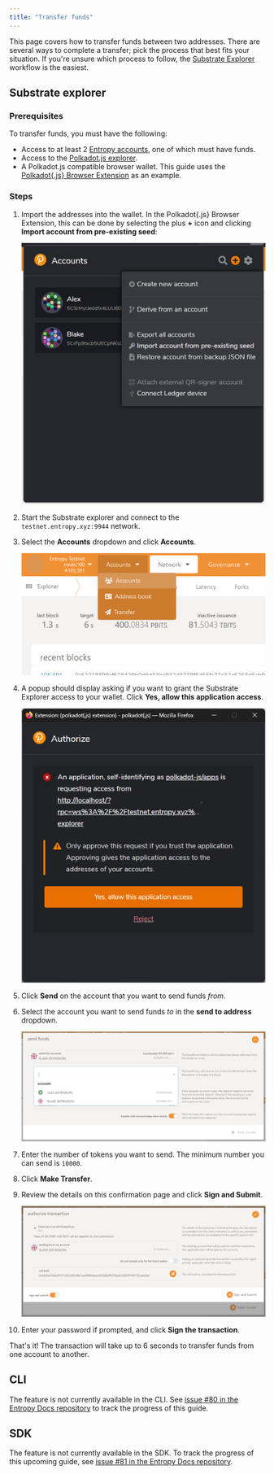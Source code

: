 ```yaml
---
title: "Transfer funds"
---
```


This page covers how to transfer funds between two addresses. There are several ways to complete a transfer; pick the process that best fits your situation. If you're unsure which process to follow, the [Substrate Explorer](#substrate-explorer) workflow is the easiest.

## Substrate explorer

### Prerequisites

To transfer funds, you must have the following:

- Access to at least 2 [Entropy accounts](./manage-accounts), one of which must have funds.
- Access to the [Polkadot.js explorer](./use-the-explorer).
- A Polkadot.js compatible browser wallet. This guide uses the [Polkadot\{.js\} Browser Extension](https://polkadot.js.org/extension/) as an example.

### Steps

1. Import the addresses into the wallet. In the Polkadot\{.js\} Browser Extension, this can be done by selecting the plus **+** icon and clicking **Import account from pre-existing seed**:

   ![](./images/transfer-funds-import-accounts.png)

1. Start the Substrate explorer and connect to the `testnet.entropy.xyz:9944` network.
1. Select the **Accounts** dropdown and click **Accounts**.

   ![](./images/transfer-funds-accounts-dropdown.png)

1. A popup should display asking if you want to grant the Substrate Explorer access to your wallet. Click **Yes, allow this application access**.

   ![](./images/transfer-funds-authorize-application.png)

1. Click **Send** on the account that you want to send funds _from_.
1. Select the account you want to send funds _to_ in the **send to address** dropdown.

   ![](./images/transfer-funds-select-to-address.png)

1. Enter the number of tokens you want to send. The minimum number you can send is `10000`.
1. Click **Make Transfer**.
1. Review the details on this confirmation page and click **Sign and Submit**.

   ![](./images/transfer-funds-authorize-transaction.png)

1. Enter your password if prompted, and click **Sign the transaction**.

That's it! The transaction will take up to 6 seconds to transfer funds from one account to another.

## CLI

The feature is not currently available in the CLI. See [issue #80 in the Entropy Docs repository](https://github.com/entropyxyz/entropy-docs/issues/80) to track the progress of this guide.

## SDK

The feature is not currently available in the SDK. To track the progress of this upcoming guide, see [issue #81 in the Entropy Docs repository](https://github.com/entropyxyz/entropy-docs/issues/81).
